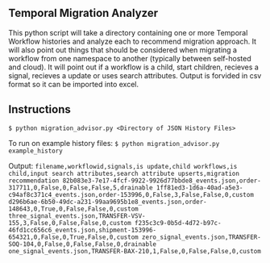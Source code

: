 ## Temporal Migration Analyzer
This python script will take a directory containing one or more Temporal Workflow histories and analyze each to recommend migration approach. It will also point out things that should be considered when migrating a workflow from one namespace to another (typically between self-hosted and cloud). 
It will point out if a workflow is a child, start children, recieves a signal, recieves a update or uses search attributes.
Output is forvided in csv format so it can be imported into excel.

## Instructions
`$ python migration_advisor.py <Directory of JSON History Files>`

To run on example history files:
`$ python migration_advisor.py example_history`

Output:
`
filename,workflowid,signals,is update,child workflows,is child,input search attributes,search attribute upserts,migration recommendation
82b083e3-7e17-4fcf-9922-9926d77bbde8_events.json,order-317711,0,False,0,False,False,5,drainable
1ff81ed3-1d6a-40ad-a5e3-c94af8c371c4_events.json,order-153996,0,False,3,False,False,0,custom
d296b6ae-6b50-49dc-a231-99aa9695b1e8_events.json,order-148643,0,True,0,False,False,0,custom
three_signal_events.json,TRANSFER-VSV-155,3,False,0,False,False,0,custom
f235c3c9-0b5d-4d72-b97c-46fd1cc656c6_events.json,shipment-153996-654321,0,False,0,True,False,0,custom
zero_signal_events.json,TRANSFER-SOQ-104,0,False,0,False,False,0,drainable
one_signal_events.json,TRANSFER-BAX-210,1,False,0,False,False,0,custom
`
